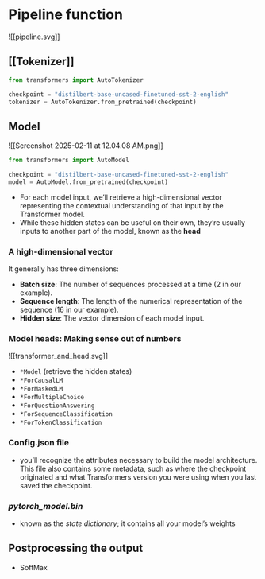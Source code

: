 # Pipeline function
![[pipeline.svg]]
## **[[Tokenizer]]**
```python
from transformers import AutoTokenizer

checkpoint = "distilbert-base-uncased-finetuned-sst-2-english"
tokenizer = AutoTokenizer.from_pretrained(checkpoint)
```
## **Model**
![[Screenshot 2025-02-11 at 12.04.08 AM.png]]
```python
from transformers import AutoModel

checkpoint = "distilbert-base-uncased-finetuned-sst-2-english"
model = AutoModel.from_pretrained(checkpoint)
```
- For each model input, we’ll retrieve a high-dimensional vector representing the contextual understanding of that input by the Transformer model.
- While these hidden states can be useful on their own, they’re usually inputs to another part of the model, known as the **head**
### A high-dimensional vector
It generally has three dimensions:
- **Batch size**: The number of sequences processed at a time (2 in our example).
- **Sequence length**: The length of the numerical representation of the sequence (16 in our example).
- **Hidden size**: The vector dimension of each model input.
### Model heads: Making sense out of numbers
![[transformer_and_head.svg]]
- `*Model` (retrieve the hidden states)
- `*ForCausalLM`
- `*ForMaskedLM`
- `*ForMultipleChoice`
- `*ForQuestionAnswering`
- `*ForSequenceClassification`
- `*ForTokenClassification`
### Config.json file
- you’ll recognize the attributes necessary to build the model architecture. This file also contains some metadata, such as where the checkpoint originated and what Transformers version you were using when you last saved the checkpoint.
### _pytorch_model.bin_
- known as the _state dictionary_; it contains all your model’s weights
## Postprocessing the output
- SoftMax